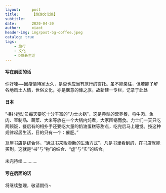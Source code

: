 ```yaml
---
layout:     post
title:      【旅游文化篇】
subtitle:   
date:       2020-04-30
author:     xiaot
header-img: img/post-bg-coffee.jpeg
catalog: true
tags:
    - 旅行
    - 文化
    - D成长生活
---
```

#### 写在前面的话

你好哇~~因疫情待家太久，是否也应当有旅行的寄托。虽不能亲往，但若能了解各地风土人情，世俗文化，亦是惬意的慷之旅。故新建一专栏，记录于此处


#### 日本

“相扑运动员每天要吃十分丰富的“力士火锅”，这是典型的营养餐，将牛肉、鱼肉、豆制品、蔬菜、大米等放在一个大锅内炖煮，大家围锅而食。力士们一天只吃两顿饭，餐后有的相扑手还要吃大量的奶油蛋糕等甜点，吃完后马上睡觉。按这种规律起居生活，目的只有一个：催肥。”

茑屋书店是综合体，“通过书来贩卖新的生活方式”，凡是书里看到的，在书店就能买到。这就是“书”与“物”的结合、“虚”与“实”的结合。

#### 




未完待续…………


#### 写在后面的话

将继续整理，敬请期待~